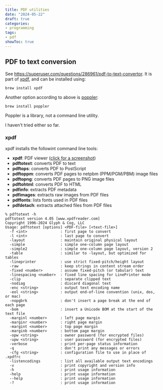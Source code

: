 ```yaml
---
title: PDF utilities
date: "2024-05-22"
draft: true
categories:
- programming
tags:
- pdf
showToc: true
---
```


## PDF to text conversion

See <https://superuser.com/questions/286961/pdf-to-text-convertor>. It is part of [xpdf](http://foolabs.com/xpdf/download.html), and can be installed using:

    brew install xpdf
    
Another option according to above is [poppler](http://foolabs.com/xpdf/download.html):

    brew install poppler
    
Poppler is a library, not a command line utility.

I haven't tried either so far.

### xpdf

xpdf installs the followint command line tools:

* **xpdf**: PDF viewer ([click for a screenshot](http://www.xpdfreader.com/img/screenshot.png))
* **pdftotext**: converts PDF to text
* **pdftops**: converts PDF to PostScript
* **pdftoppm**: converts PDF pages to netpbm (PPM/PGM/PBM) image files
* **pdftopng**: converts PDF pages to PNG image files
* **pdftohtml**: converts PDF to HTML
* **pdfinfo**: extracts PDF metadata
* **pdfimages**: extracts raw images from PDF files
* **pdffonts**: lists fonts used in PDF files
* **pdfdetach**: extracts attached files from PDF files

~~~
% pdftotext -h
pdftotext version 4.05 [www.xpdfreader.com]
Copyright 1996-2024 Glyph & Cog, LLC
Usage: pdftotext [options] <PDF-file> [<text-file>]
  -f <int>               : first page to convert
  -l <int>               : last page to convert
  -layout                : maintain original physical layout
  -simple                : simple one-column page layout
  -simple2               : simple one-column page layout, version 2
  -table                 : similar to -layout, but optimized for tables
  -lineprinter           : use strict fixed-pitch/height layout
  -raw                   : keep strings in content stream order
  -fixed <number>        : assume fixed-pitch (or tabular) text
  -linespacing <number>  : fixed line spacing for LinePrinter mode
  -clip                  : separate clipped text
  -nodiag                : discard diagonal text
  -enc <string>          : output text encoding name
  -eol <string>          : output end-of-line convention (unix, dos, or mac)
  -nopgbrk               : don't insert a page break at the end of each page
  -bom                   : insert a Unicode BOM at the start of the text file
  -marginl <number>      : left page margin
  -marginr <number>      : right page margin
  -margint <number>      : top page margin
  -marginb <number>      : bottom page margin
  -opw <string>          : owner password (for encrypted files)
  -upw <string>          : user password (for encrypted files)
  -verbose               : print per-page status information
  -q                     : don't print any messages or errors
  -cfg <string>          : configuration file to use in place of .xpdfrc
  -listencodings         : list all available output text encodings
  -v                     : print copyright and version info
  -h                     : print usage information
  -help                  : print usage information
  --help                 : print usage information
  -?                     : print usage information

~~~

